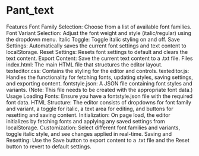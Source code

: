 # Pant_text
Features
Font Family Selection: Choose from a list of available font families.
Font Variant Selection: Adjust the font weight and style (italic/regular) using the dropdown menu.
Italic Toggle: Toggle italic styling on and off.
Save Settings: Automatically saves the current font settings and text content to localStorage.
Reset Settings: Resets font settings to default and clears the text content.
Export Content: Save the current text content to a .txt file.
Files
index.html: The main HTML file that structures the editor layout.
texteditor.css: Contains the styling for the editor and controls.
texteditor.js: Handles the functionality for fetching fonts, updating styles, saving settings, and exporting content.
fontstyle.json: A JSON file containing font styles and variants. (Note: This file needs to be created with the appropriate font data.)
Usage
Loading Fonts: Ensure you have a fontstyle.json file with the required font data.
HTML Structure: The editor consists of dropdowns for font family and variant, a toggle for italic, a text area for editing, and buttons for resetting and saving content.
Initialization: On page load, the editor initializes by fetching fonts and applying any saved settings from localStorage.
Customization: Select different font families and variants, toggle italic style, and see changes applied in real-time.
Saving and Resetting: Use the Save button to export content to a .txt file and the Reset button to revert to default settings.

